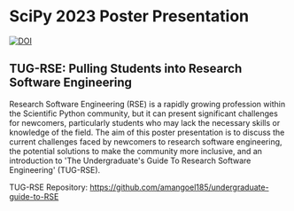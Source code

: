 # SciPy 2023 Poster Presentation

[![DOI](https://zenodo.org/badge/DOI/10.5281/zenodo.8140593.svg)](https://doi.org/10.5281/zenodo.8140593)

## TUG-RSE: Pulling Students into Research Software Engineering

Research Software Engineering (RSE) is a rapidly growing profession within the Scientific Python community, but it can present significant challenges for newcomers, particularly students who may lack the necessary skills or knowledge of the field. The aim of this poster presentation is to discuss the current challenges faced by newcomers to research software engineering, the potential solutions to make the community more inclusive, and an introduction to 'The Undergraduate's Guide To Research Software Engineering' (TUG-RSE).

TUG-RSE Repository: <https://github.com/amangoel185/undergraduate-guide-to-RSE>
